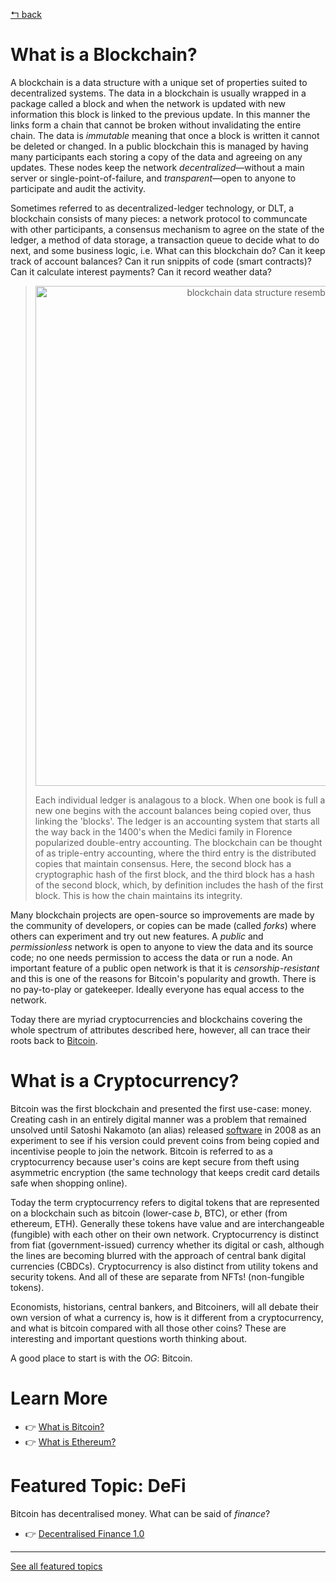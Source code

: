 [↰ back](https://github.com/millecodex/BlockchainNZ_education#readme)

# What is a Blockchain?
A blockchain is a data structure with a unique set of properties suited to decentralized systems. The data in a blockchain is usually wrapped in a package called a block and when the network is updated with new information this block is linked to the previous update. In this manner the links form a chain that cannot be broken without invalidating the entire chain. The data is *immutable* meaning that once a block is written it cannot be deleted or changed. In a public blockchain this is managed by having many participants each storing a copy of the data and agreeing on any updates. These nodes keep the network *decentralized*—without a main server or single-point-of-failure, and *transparent*—open to anyone to participate and audit the activity. 

Sometimes referred to as decentralized-ledger technology, or DLT, a blockchain consists of many pieces: a network protocol to communcate with other participants, a consensus mechanism to agree on the state of the ledger, a method of data storage, a transaction queue to decide what to do next, and some business logic, i.e. What can this blockchain do? Can it keep track of account balances? Can it run snippits of code (smart contracts)? Can it calculate interest payments? Can it record weather data?

> <p align="center"><img width="800" alt="blockchain data structure resembles ledger books" src="https://user-images.githubusercontent.com/39792005/152084209-bbde7db2-ddef-4f1b-bc98-354c0bc2e2ed.PNG"></p>
> 
> Each individual ledger is analagous to a block. When one book is full a new one begins with the account balances being copied over, thus linking the 'blocks'. The ledger is an accounting system that starts all the way back in the 1400's when the Medici family in Florence popularized double-entry accounting. The blockchain can be thought of as triple-entry accounting, where the third entry is the distributed copies that maintain consensus. Here, the second block has a cryptographic hash of the first block, and the third block has a hash of the second block, which, by definition includes the hash of the first block. This is how the chain maintains its integrity.

Many blockchain projects are open-source so improvements are made by the community of developers, or copies can be made (called *forks*) where others can experiment and try out new features. A *public* and *permissionless* network is open to anyone to view the data and its source code; no one needs permission to access the data or run a node. An important feature of a public open network is that it is *censorship-resistant* and this is one of the reasons for Bitcoin's popularity and growth. There is no pay-to-play or gatekeeper. Ideally everyone has equal access to the network.

Today there are myriad cryptocurrencies and blockchains covering the whole spectrum of attributes described here, however, all can trace their roots back to [Bitcoin](bitcoin.md).

# What is a Cryptocurrency?
Bitcoin was the first blockchain and presented the first use-case: money. Creating cash in an entirely digital manner was a problem that remained unsolved until Satoshi Nakamoto (an alias) released [software](https://bitcointalk.org/index.php?topic=382374.0) in 2008 as an experiment to see if his version could prevent coins from being copied and incentivise people to join the network. Bitcoin is referred to as a cryptocurrency because user's coins are kept secure from theft using asymmetric encryption (the same technology that keeps credit card details safe when shopping online). 

Today the term cryptocurrency refers to digital tokens that are represented on a blockchain such as bitcoin (lower-case *b*, BTC), or ether (from ethereum, ETH). Generally these tokens have value and are interchangeable (fungible) with each other on their own network. Cryptocurrency is distinct from fiat (government-issued) currency whether its digital or cash, although the lines are becoming blurred with the approach of central bank digital currencies (CBDCs). Cryptocurrency is also distinct from utility tokens and security tokens. And all of these are separate from NFTs! (non-fungible tokens).

Economists, historians, central bankers, and Bitcoiners, will all debate their own version of what a currency is, how is it different from a cryptocurrency, and what is bitcoin compared with all those other coins? These are interesting and important questions worth thinking about. 

A good place to start is with the *OG*: Bitcoin.

# Learn More
* :point_right: [What is Bitcoin?](bitcoin.md)
* :point_right: [What is Ethereum?](ethereum.md)

# Featured Topic: DeFi
Bitcoin has decentralised money. What can be said of *finance*?
* :point_right: [Decentralised Finance 1.0](defi.md)
---
[See all featured topics](https://github.com/millecodex/BlockchainNZ_education/blob/main/featured.md)
